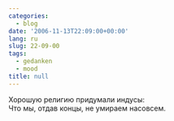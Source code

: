 ```yaml
---
categories:
  - blog
date: '2006-11-13T22:09:00+00:00'
lang: ru
slug: 22-09-00
tags:
  - gedanken
  - mood
title: null
---
```




Хорошую религию придумали индусы:  
Что мы, отдав концы, не умираем насовсем.